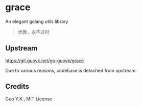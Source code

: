 # grace

An elegant golang utils library

> 优雅，永不过时

## Upstream

https://git.guoyk.net/go-guoyk/grace

Due to various reasons, codebase is detached from upstream.

## Credits

Guo Y.K., MIT License
